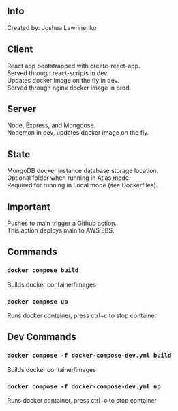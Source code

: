 ## Info
Created by: Joshua Lawrinenko

## Client
React app bootstrapped with create-react-app.\
Served through react-scripts in dev.\
Updates docker image on the fly in dev.\
Served through nginx docker image in prod.

## Server
Node, Express, and Mongoose.\
Nodemon in dev, updates docker image on the fly.

## State
MongoDB docker instance database storage location.\
Optional folder when running in Atlas mode.\
Required for running in Local mode (see Dockerfiles).

## Important
Pushes to main trigger a Github action.\
This action deploys main to AWS EBS.

## Commands

### `docker compose build`
Builds docker container/images

### `docker compose up`
Runs docker container, press ctrl+c to stop container

## Dev Commands

### `docker compose -f docker-compose-dev.yml build`
Builds docker container/images

### `docker compose -f docker-compose-dev.yml up`
Runs docker container, press ctrl+c to stop container
